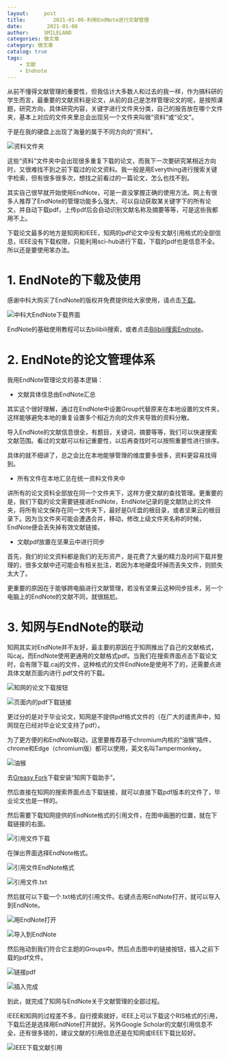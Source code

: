 ```yaml
---
layout:     post
title:         2021-01-08-利用EndNote进行文献管理
date:        2021-01-08
author:     SMILELAND
categories: 做文章
category: 做文章
catalog: true
tags:
    - 文献
    - Endnote
---
```


从前不懂得文献管理的重要性，但我估计大多数人和过去的我一样，作为搞科研的学生而言，最重要的文献资料是论文，从前的自己是怎样管理论文的呢，是按照课题，研究方向，具体研究内容，关键字进行文件夹分类，自己的报告放在哪个文件夹，基本上对应的文件夹里总会出现另一个文件夹叫做“资料”或“论文”。

于是在我的硬盘上出现了海量的属于不同方向的“资料”。

![资料文件夹](https://cdn.jsdelivr.net/gh/smilelandchr/githubimg/小书匠/1610187907084.png)

<!-- more -->

这些“资料”文件夹中会出现很多重复下载的论文，而我下一次要研究某相近方向时，又很难找不到之前下载过的论文资料。我一般是用Everything进行搜索关键字检索，但有很多很多次，想找之前看过的一篇论文，怎么也找不到。

其实自己很早就开始使用EndNote，可是一直没掌握正确的使用方法。网上有很多人推荐了EndNote的管理功能多么强大，可以自动获取某关键字下的所有论文，并自动下载pdf，上传pdf后会自动识别文献名称及摘要等等，可是这些我都用不上。

下载论文最多的地方是知网和IEEE，知网的pdf论文中没有文献引用格式的全部信息，IEEE没有下载权限，只能利用sci-hub进行下载，下载的pdf也是信息不全。所以还是要使用笨办法。

# 1. EndNote的下载及使用

感谢中科大购买了EndNote的版权并免费提供给大家使用，请点击[下载](http://lib.ustc.edu.cn/%E7%94%B5%E5%AD%90%E8%B5%84%E6%BA%90/%E3%80%90%E6%96%B0%E5%A2%9E%E3%80%91endnote-x7-%E6%96%87%E7%8C%AE%E7%AE%A1%E7%90%86%E8%BD%AF%E4%BB%B6/)。

![中科大EndNote下载界面](https://cdn.jsdelivr.net/gh/smilelandchr/githubimg/小书匠/1610187907080.png)

EndNote的基础使用教程可以去bilibili搜索，或者点击[Bilibili搜索Endnote](https://search.bilibili.com/all?keyword=Endnote%20%E6%95%99%E7%A8%8B&from_source=nav_search_new)。

# 2. EndNote的论文管理体系

我用EndNote管理论文的基本逻辑：

- 文献具体信息由EndNote汇总

其实这个很好理解，通过在EndNote中设置Group代替原来在本地设置的文件夹，这样能够避免本地的重复设置多个相近方向的文件夹导致的资料分散。

导入EndNote的文献信息很全，有题目，关键词，摘要等等，我们可以快速搜索文献范围。看过的文献可以标记重要性，以后再查找时可以按照重要性进行排序。

具体的就不细讲了，总之会比在本地能够管理的维度要多很多，资料更容易找得到。

- 所有文件在本地汇总在统一资料文件夹中

讲所有的论文资料全部放在同一个文件夹下，这样方便文献的查找管理。更重要的是，我们下载的论文需要链接进EndNote，EndNote记录的是文献防止的文件夹，将所有论文保存在同一文件夹下，最好是D/E盘的根目录，或者坚果云的根目录下。因为当文件夹可能会遭遇合并，移动，修改上级文件夹名称的时候，EndNote便会丢失掉有效文献链接。

- 文献pdf放置在坚果云中进行同步

首先，我们的论文资料都是我们的无形资产，是花费了大量的精力及时间下载并整理的，很多文献中还可能会有相关批注，若因为本地硬盘坏掉而丢失文件，则损失太大了。

更重要的原因在于能够跨电脑进行文献管理，若没有坚果云这种同步技术，另一个电脑上的EndNote的文献不同，就很尴尬。

# 3. 知网与EndNote的联动

知网其实对EndNote并不友好，最主要的原因在于知网推出了自己的文献格式，叫caj，而EndNote使用更通用的文献格式pdf。当我们在搜索界面点击下载论文时，会有限下载.caj的文件，这种格式的文件EndNote是使用不了的，还需要点进具体文献页面内进行.pdf文件的下载。

![知网的论文下载按钮](https://cdn.jsdelivr.net/gh/smilelandchr/githubimg/小书匠/1610187907087.png)

![页面内的pdf下载链接](https://cdn.jsdelivr.net/gh/smilelandchr/githubimg/小书匠/1610187907083.png)

更过分的是对于毕业论文，知网是不提供pdf格式文件的（在广大的谴责声中，知网现在已经对毕业论文支持了pdf）。

为了更方便的和EndNote联动，这里要推荐基于chromium内核的“油猴”插件，chrome和Edge（chromium版）都可以使用，英文名叫Tampermonkey。

![油猴](https://cdn.jsdelivr.net/gh/smilelandchr/githubimg/小书匠/1610187906979.png)

去[Greasy Fork](https://greasyfork.org/zh-CN/scripts/371938-%E7%9F%A5%E7%BD%91%E4%B8%8B%E8%BD%BD%E5%8A%A9%E6%89%8B)下载安装“知网下载助手”。

然后直接在知网的搜索界面点击下载链接，就可以直接下载pdf版本的文件了，毕业论文也是一样的。

然后需要下载知网提供的EndNote格式的引用文件，在图中画圈的位置，就在下载链接的右面。

![引用文件下载](https://cdn.jsdelivr.net/gh/smilelandchr/githubimg/小书匠/1610187907086.png)

在弹出界面选择EndNote格式。

![引用文件EndNote格式](https://cdn.jsdelivr.net/gh/smilelandchr/githubimg/小书匠/1610187906992.png)

![引用文件.txt](https://cdn.jsdelivr.net/gh/smilelandchr/githubimg/小书匠/1610187907100.png)

然后就可以下载一个.txt格式的引用文件。右键点击用EndNote打开，就可以导入到EndNote。

![用EndNote打开](https://cdn.jsdelivr.net/gh/smilelandchr/githubimg/小书匠/1610187907101.png)

![导入到EndNote](https://cdn.jsdelivr.net/gh/smilelandchr/githubimg/小书匠/1610187907081.png)

然后拖动到我们符合它主题的Groups中。然后点击图中的链接按钮，插入之前下载的pdf文件。

![链接pdf](https://cdn.jsdelivr.net/gh/smilelandchr/githubimg/小书匠/1610187907082.png)

![插入完成](https://cdn.jsdelivr.net/gh/smilelandchr/githubimg/小书匠/1610187907085.png)

到此，就完成了知网与EndNote关于文献管理的全部过程。

IEEE和知网的过程差不多，自行摸索就好，IEEE上可以下载这个RIS格式的引用，下载后还是选择用EndNote打开就好。另外Google Scholar的文献引用信息不全，还有很多错的，建议文献的引用信息还是在知网或IEEE下载比较好。

![IEEE下载文献引用](https://cdn.jsdelivr.net/gh/smilelandchr/githubimg/小书匠/1610187907088.png)